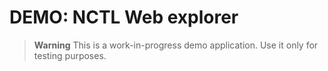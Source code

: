 # DEMO: NCTL Web explorer

> **Warning**
> This is a work-in-progress demo application. Use it only for testing purposes.
